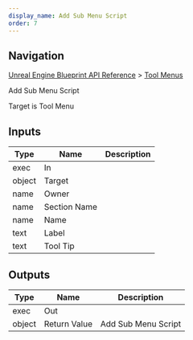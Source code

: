 ```yaml
---
display_name: Add Sub Menu Script
order: 7
---
```

## Navigation

[Unreal Engine Blueprint API Reference](https://dev.epicgames.com/documentation/en-us/unreal-engine/BlueprintAPI) > [Tool Menus](https://dev.epicgames.com/documentation/en-us/unreal-engine/BlueprintAPI/ToolMenus)

Add Sub Menu Script

Target is Tool Menu

## Inputs

| Type | Name | Description |
| --- | --- | --- |
| exec | In |  |
| object | Target |  |
| name | Owner |  |
| name | Section Name |  |
| name | Name |  |
| text | Label |  |
| text | Tool Tip |  |

## Outputs

| Type | Name | Description |
| --- | --- | --- |
| exec | Out |  |
| object | Return Value | Add Sub Menu Script |
